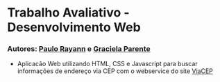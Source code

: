 # Trabalho Avaliativo - Desenvolvimento Web
### Autores: [Paulo Rayann](http://linkedin.com/in/paulorayann) e [Graciela Parente](https://www.linkedin.com/in/graciela-parente/)
- Aplicacão Web utilizando HTML, CSS e Javascript para buscar informações de endereço via CEP com o webservice do site [ViaCEP](http://www.viacep.com.br)

